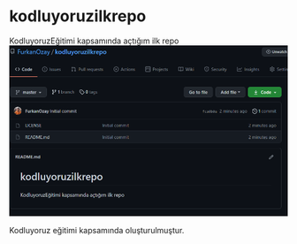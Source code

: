 # kodluyoruzilkrepo
KodluyoruzEğitimi kapsamında açtığım ilk repo
![reporesmi](repository-image.png)

Kodluyoruz eğitimi kapsamında oluşturulmuştur.